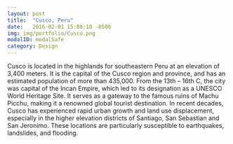 ```yaml
---
layout: post
title:  "Cusco, Peru"
date:   2016-02-01 15:08:10 -0500
img: img/portfolio/Cusco.png
modalID: modalSafe
category: Design
---
```

Cusco is located in the highlands for southeastern Peru at an elevation of 3,400 meters.  It is the capital of the Cusco region and province, and has an estimated population of more than 435,000.  From the 13th – 16th C, the city was capital of the Incan Empire, which led to its designation as a UNESCO World Heritage Site.  It serves as a gateway to the famous ruins of Machu Picchu, making it a renowned global tourist destination.  In recent decades, Cusco has experienced rapid urban growth and land use displacement, especially in the higher elevation districts of Santiago, San Sebastian and San Jeronimo.  These locations are particularly susceptible to earthquakes, landslides, and flooding.

[flat-icons-link]: https://sellfy.com/p/8Q9P/jV3VZ/
